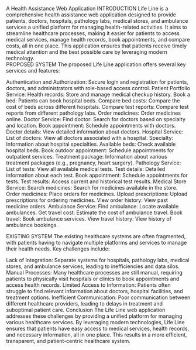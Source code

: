 A Health Assistance Web Application
INTRODUCTION
Life Line is a comprehensive health assistance web application designed to provide patients, doctors, hospitals, pathology labs, medical stores, and ambulance services a unified platform for managing health-related activities. It aims to streamline healthcare processes, making it easier for patients to access medical services, manage health records, book appointments, and compare costs, all in one place. This application ensures that patients receive timely medical attention and the best possible care by leveraging modern technology.                                          
PROPOSED SYSTEM
The proposed Life Line application offers several key services and features:

Authentication and Authorization: Secure login and registration for patients, doctors, and administrators with role-based access control.
Patient Portfolio Service:
Health records: Store and manage medical checkup history.
Book a bed: Patients can book hospital beds.
Compare bed costs: Compare the cost of beds across different hospitals.
Compare test reports: Compare test reports from different pathology labs.
Order medicines: Order medicines online.
Doctor Service:
Find doctor: Search for doctors based on specialty and location.
Book appointment: Schedule appointments with doctors.
Doctor details: View detailed information about doctors.
Hospital Service:
List of doctors: View all doctors associated with a hospital.
Specialty: Information about hospital specialties.
Available beds: Check available hospital beds.
Book outdoor appointment: Schedule appointments for outpatient services.
Treatment package: Information about various treatment packages (e.g., pregnancy, heart surgery).
Pathology Service:
List of tests: View all available medical tests.
Test details: Detailed information about each test.
Book appointment: Schedule appointments for tests.
Test results: Access current and historical test results.
Medical Store Service:
Search medicines: Search for medicines available in the store.
Order medicines: Place orders for medicines.
Upload prescriptions: Upload prescriptions for ordering medicines.
View order history: View past medicine orders.
Ambulance Service:
Find ambulance: Locate available ambulances.
Get travel cost: Estimate the cost of ambulance travel.
Book travel: Book ambulance services.
View travel history: View history of ambulance bookings.


EXISTING SYSTEM
The existing healthcare systems are often fragmented, with patients having to navigate multiple platforms and services to manage their health needs. Key challenges include:

Lack of Integration: Separate systems for hospitals, pathology labs, medical stores, and ambulance services, leading to inefficiencies and data silos.
Manual Processes: Many healthcare processes are still manual, requiring patients to physically visit hospitals or clinics to book appointments and access health records.
Limited Access to Information: Patients often struggle to find relevant information about doctors, hospital facilities, and treatment options.
Inefficient Communication: Poor communication between different healthcare providers, leading to delays in treatment and suboptimal patient care.
Conclusion
The Life Line web application addresses these challenges by providing a unified platform for managing various healthcare services. By leveraging modern technologies, Life Line ensures that patients have easy access to medical services, health records, and necessary information, all in one place. This results in a more efficient, transparent, and patient-centric healthcare system.
